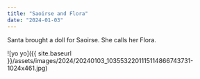 ```yaml
---
title: "Saoirse and Flora"
date: "2024-01-03"
---
```


Santa brought a doll for Saoirse. She calls her Flora.

![yo yo]({{ site.baseurl }}/assets/images/2024/20240103_1035532201115114866743731-1024x461.jpg)
